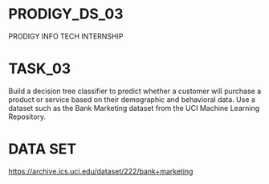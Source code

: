 # PRODIGY_DS_03

PRODIGY INFO TECH INTERNSHIP

# TASK_03
Build a decision tree classifier to predict whether a customer will purchase a product or service based on their demographic and behavioral data. Use a dataset such as the Bank Marketing dataset from the UCI Machine Learning Repository.

# DATA SET
https://archive.ics.uci.edu/dataset/222/bank+marketing
